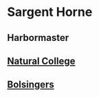 # Sargent Horne

## Harbormaster

## [Natural College](/f/natural_college)

## [Bolsingers](/f/bolsingers)
